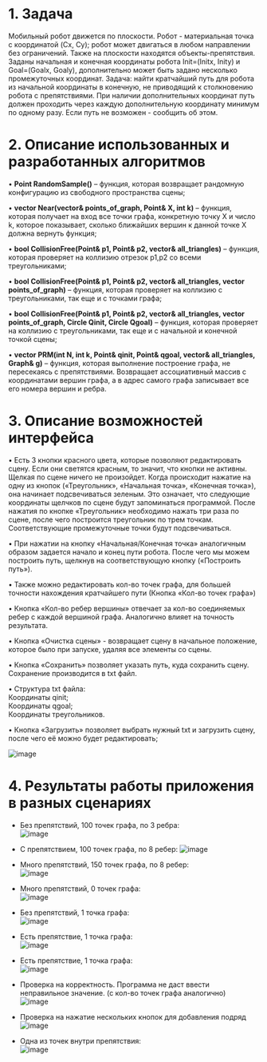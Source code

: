 # 1. Задача
Мобильный робот движется по плоскости. Робот - материальная точка с координатой (Cx, Cy); робот может двигаться в любом направлении без ограничений. Также на плоскости находятся объекты-препятствия. Заданы начальная и конечная координаты робота Init=(Initx, Inity) и Goal=(Goalx, Goaly), дополнительно может быть задано несколько промежуточных координат. 
Задача: найти кратчайший путь для робота из начальной координаты в конечную, не приводящий к столкновению робота с препятствиями. При наличии дополнительных координат путь должен проходить через каждую дополнительную координату минимум по одному разу. Если путь не возможен - сообщить об этом.

# 2. Описание использованных и разработанных алгоритмов
•	**Point RandomSample()** – функция, которая возвращает рандомную конфигурацию из свободного пространства сцены;

•	**vector<int> Near(vector<Point>& points_of_graph, Point& X, int k)** – функция, которая получает на вход все точки графа, конкретную точку X и число k, которое показывает, сколько ближайших вершин к данной точке X должна вернуть функция;

•	**bool CollisionFree(Point& p1, Point& p2, vector<Triangle>& all_triangles)** – функция, которая проверяет на коллизию отрезок p1,p2 со всеми треугольниками;

•	**bool CollisionFree(Point& p1, Point& p2, vector<Triangle>& all_triangles, vector<Point> points_of_graph)** – функция, которая проверяет на коллизию с треугольниками, так еще и с точками графа;

•	**bool CollisionFree(Point& p1, Point& p2, vector<Triangle>& all_triangles, vector<Point> points_of_graph, Circle Qinit, Circle Qgoal)** – функция, которая проверяет на коллизию с треугольниками, так еще и с начальной и конечной точкой сцены;

•	**vector<Point> PRM(int N, int k, Point& qinit, Point& qgoal, vector<Triangle>& all_triangles, Graph& g)** – функция, которая выполнение построение графа, не пересекаясь с препятствиями. Возвращает ассоциативный массив с координатами вершин графа, а в адрес самого графа записывает все его номера вершин и ребра.   

# 3. Описание возможностей интерфейса
•	Есть 3 кнопки красного цвета, которые позволяют редактировать сцену. Если они светятся красным, то значит, что кнопки не активны. Щелкая по сцене ничего не произойдет. Когда происходит нажатие на одну из кнопок («Треугольник», «Начальная точка», «Конечная точка»), она начинает подсвечиваться зеленым. Это означает, что следующие координаты щелчков по сцене будут запоминаться программой. После нажатия по кнопке «Треугольник» необходимо нажать три раза по сцене, после чего построится треугольник по трем точкам. Соответствующие промежуточные точки будут подсвечиваться.

•	При нажатии на кнопку «Начальная/Конечная точка» аналогичным образом задается начало и конец пути робота. После чего мы можем построить путь, щелкнув на соответствующую кнопку («Построить путь»).

•	Также можно редактировать кол-во точек графа, для большей точности нахождения кратчайшего пути (Кнопка «Кол-во точек графа»)

•	Кнопка «Кол-во ребер вершины» отвечает за кол-во соединяемых ребер с каждой вершиной графа. Аналогично влияет на точность результата.

•	Кнопка «Очистка сцены» - возвращает сцену в начальное положение, которое было при запуске, удаляя все элементы со сцены.

•	Кнопка «Сохранить» позволяет указать путь, куда сохранить сцену. Сохранение производится в txt файл.

•	Структура txt файла:  
Координаты qinit;  
Координаты qgoal;  
Координаты треугольников.

•	Кнопка «Загрузить» позволяет выбрать нужный txt и загрузить сцену, после чего её можно будет редактировать;   

![image](https://github.com/Ilyusha-Novoselov/RGZ/assets/119160923/9f8a4699-966a-458f-b4b7-4c7fab9fc8da)

# 4.	Результаты работы приложения в разных сценариях
* Без препятствий, 100 точек графа, по 3 ребра:  
![image](https://github.com/Ilyusha-Novoselov/RGZ/assets/119160923/11868fbe-634b-4a2d-9dfb-37aee74cedbb)  

* С препятствием, 100 точек графа, по 8 ребер:
![image](https://github.com/Ilyusha-Novoselov/RGZ/assets/119160923/15b9828b-ff90-4756-911d-4232fddbbad7)  

* Много препятствий, 150 точек графа, по 8 ребер:  
![image](https://github.com/Ilyusha-Novoselov/RGZ/assets/119160923/e6b80e43-d4ca-4bf9-8d9f-878e0777a0b0)  

* Много препятствий, 0 точек графа:    
![image](https://github.com/Ilyusha-Novoselov/RGZ/assets/119160923/76d5a911-6740-48f0-8681-9be330f64806)  

* Без препятствий, 1 точка графа:  
![image](https://github.com/Ilyusha-Novoselov/RGZ/assets/119160923/1f5ba54c-bf91-451a-9cd6-534bab433793)  

* Есть препятствие, 1 точка графа:  
![image](https://github.com/Ilyusha-Novoselov/RGZ/assets/119160923/74e5b0a4-e19d-4927-9428-496439c962bb)  

* Есть препятствие, 1 точка графа:  
![image](https://github.com/Ilyusha-Novoselov/RGZ/assets/119160923/871695dd-2742-44a4-95c3-dcd6c0838b6a)  

* Проверка на корректность. Программа не даст ввести неправильное значение. (с кол-во точек графа аналогично)  
![image](https://github.com/Ilyusha-Novoselov/RGZ/assets/119160923/602780af-f8a7-4f0d-b8d7-fc245adc53e5)  

* Проверка на нажатие нескольких кнопок для добавления подряд  
![image](https://github.com/Ilyusha-Novoselov/RGZ/assets/119160923/327d494b-8196-4323-b75c-a6177a6a49d8)  

* Одна из точек внутри препятствия:  
![image](https://github.com/Ilyusha-Novoselov/RGZ/assets/119160923/48283edf-8f0f-403d-ae6d-fb2b56a8e118)  















